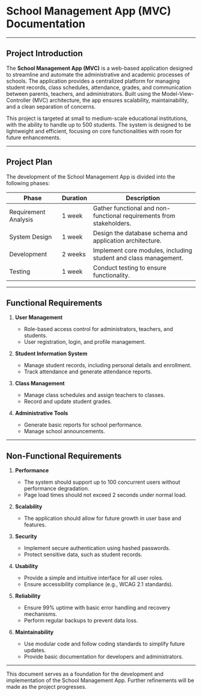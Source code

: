 # School Management App (MVC) Documentation

---

## Project Introduction

The **School Management App (MVC)** is a web-based application designed to streamline and automate the administrative and academic processes of schools. The application provides a centralized platform for managing student records, class schedules, attendance, grades, and communication between parents, teachers, and administrators. Built using the Model-View-Controller (MVC) architecture, the app ensures scalability, maintainability, and a clean separation of concerns.

This project is targeted at small to medium-scale educational institutions, with the ability to handle up to 500 students. The system is designed to be lightweight and efficient, focusing on core functionalities with room for future enhancements.

---

## Project Plan

The development of the School Management App is divided into the following phases:

| **Phase**               | **Duration** | **Description**                                                                 |
|-------------------------|--------------|---------------------------------------------------------------------------------|
| Requirement Analysis    | 1 week       | Gather functional and non-functional requirements from stakeholders.           |
| System Design           | 1 week       | Design the database schema and application architecture.                       |
| Development             | 2 weeks      | Implement core modules, including student and class management.                |
| Testing                 | 1 week       | Conduct testing to ensure functionality.                  |

---

## Functional Requirements

1. **User Management**
   - Role-based access control for administrators, teachers, and students.
   - User registration, login, and profile management.

2. **Student Information System**
   - Manage student records, including personal details and enrollment.
   - Track attendance and generate attendance reports.

3. **Class Management**
   - Manage class schedules and assign teachers to classes.
   - Record and update student grades.

4. **Administrative Tools**
   - Generate basic reports for school performance.
   - Manage school announcements.

---

## Non-Functional Requirements

1. **Performance**
   - The system should support up to 100 concurrent users without performance degradation.
   - Page load times should not exceed 2 seconds under normal load.

2. **Scalability**
   - The application should allow for future growth in user base and features.

3. **Security**
   - Implement secure authentication using hashed passwords.
   - Protect sensitive data, such as student records.

4. **Usability**
   - Provide a simple and intuitive interface for all user roles.
   - Ensure accessibility compliance (e.g., WCAG 2.1 standards).

5. **Reliability**
   - Ensure 99% uptime with basic error handling and recovery mechanisms.
   - Perform regular backups to prevent data loss.

6. **Maintainability**
   - Use modular code and follow coding standards to simplify future updates.
   - Provide basic documentation for developers and administrators.

---

This document serves as a foundation for the development and implementation of the School Management App. Further refinements will be made as the project progresses.
